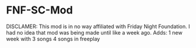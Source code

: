 # FNF-SC-Mod
DISCLAMER: This mod is in no way affiliated with Friday Night Foundation. I had no idea that mod was being made until like a week ago. 
Adds: 
1 new week with 3 songs 4 songs in freeplay
